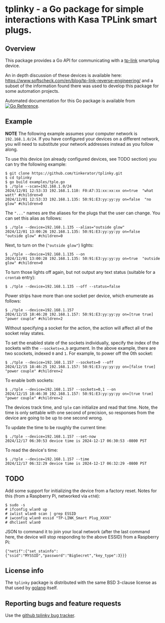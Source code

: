 # tplinky - a Go package for simple interactions with Kasa TPLink smart plugs.

## Overview

This package provides a Go API for communicating with a
[tp-link](https://www.tp-link.com/) smartplug device.

An in depth discussion of these devices is available here:
https://www.softscheck.com/en/blog/tp-link-reverse-engineering/ and a
subset of the information found there was used to develop this package
for some automation projects.

Automated documentation for this Go package is available from [![Go
Reference](https://pkg.go.dev/badge/zappem.net/pub/net/tplinky.svg)](https://pkg.go.dev/zappem.net/pub/net/tplinky).

## Example

**NOTE** The following example assumes your computer network is
  `192.168.1.0/24`. If you have configured your devices on a different
  network, you will need to substitute your network addresses instead
  as you follow along.

To use this device (on already configured devices, see TODO section)
you can try the following example:

```
$ git clone https://github.com/tinkerator/tplinky.git
$ cd tplinky
$ go build examples/tple.go
$ ./tple --scan=192.168.1.0/24
2024/12/01 12:53:33 192.168.1.110: F0:A7:31:xx:xx:xx on=true  "what watt" #children=0
2024/12/01 12:53:33 192.168.1.135: 50:91:E3:yy:yy:yy on=false  "no glow" #children=0
```

The `"..."` names are the aliases for the plugs that the user can
change. You can set this alias as follows:

```
$ ./tple --device=192.168.1.135 --alias="outside glow"
2024/12/01 13:00:26 192.168.1.135: 50:91:E3:yy:yy:yy on=false  "outside glow" #children=0
```

Next, to turn on the (`"outside glow"`) lights:

```
$ ./tple --device=192.168.1.135 --on
2024/12/01 13:00:28 192.168.1.135: 50:91:E3:yy:yy:yy on=true  "outside glow" #children=0
```

To turn those lights off again, but not output any text status
(suitable for a `crontab` entry):

```
$ ./tple --device=192.168.1.135 --off --status=false
```

Power strips have more than one socket per device, which enumerate as follows:

```
$ ./tple --device=192.168.1.157
2024/12/15 18:46:20 192.168.1.157: 50:91:E3:yy:yy:yy on=[true true]  "power couple" #children=2
```

Without specifying a socket for the action, the action will affect all
of the socket relay states.

To set the enabled state of the sockets individually, specify the
index of the sockets with the `--sockets=a,b` argument. In the above
example, there are two scockets, indexed `0` and `1`. For example, to
power off the 0th socket:

```
$ ./tple --device=192.168.1.157 --sockets=0 --off
2024/12/15 18:46:25 192.168.1.157: 50:91:E3:yy:yy:yy on=[false true]  "power couple" #children=2
```

To enable both sockets:

```
$ ./tple --device=192.168.1.157 --sockets=0,1 --on
2024/12/15 18:46:30 192.168.1.157: 50:91:E3:yy:yy:yy on=[true true]  "power couple" #children=2
```

The devices track time, and `tple` can initialize and read that
time. Note, the time is only settable with one second of precision, so
responses from the device are going to be up to one second wrong.

To update the time to be roughly the current time:

```
$ ./tple --device=192.168.1.157 --set-now
2024/12/17 06:30:53 device time is 2024-12-17 06:30:53 -0800 PST
```

To read the device's time:

```
$ ./tple --device=192.168.1.157 --time
2024/12/17 06:32:29 device time is 2024-12-17 06:32:29 -0800 PST
```

## TODO

Add some support for initializing the device from a factory
reset. Notes for this (from a Raspberry Pi, networked via `eth0`):

```
$ sudo -s
# ifconfig wlan0 up
# iwlist wlan0 scan | grep ESSID
# iwconfig wlan0 essid "TP-LINK_Smart Plug_XXXX"
# dhclient wlan0
```

JSON to command it to join your local network (after the last command
here, the device will stop responding to the above ESSID) from a
Raspberry Pi:

```
{"netif":{"set_stainfo":{"ssid":"MYSSID","password":"BigSecret","key_type":3}}}
```

## License info

The `tplinky` package is distributed with the same BSD 3-clause license
as that used by [golang](https://golang.org/LICENSE) itself.

## Reporting bugs and feature requests

Use the [github tplinky bug
tracker](https://github.com/tinkerator/tplinky/issues).
